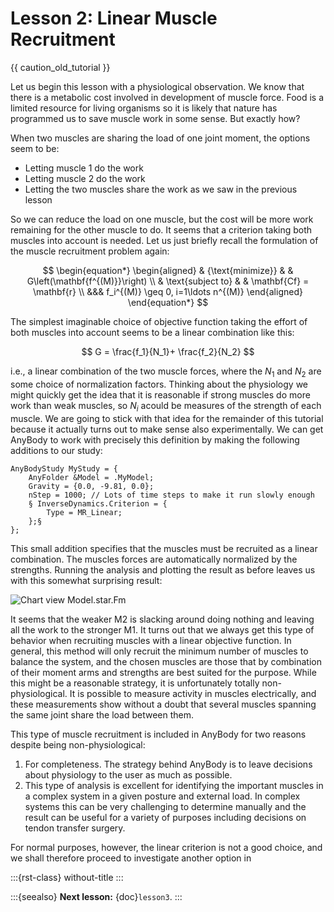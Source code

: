 # Lesson 2: Linear Muscle Recruitment

{{ caution_old_tutorial }}

Let us begin this lesson with a physiological observation. We know that
there is a metabolic cost involved in development of muscle force. Food
is a limited resource for living organisms so it is likely that nature
has programmed us to save muscle work in some sense. But exactly how?

When two muscles are sharing the load of one joint moment, the options
seem to be:

- Letting muscle 1 do the work
- Letting muscle 2 do the work
- Letting the two muscles share the work as we saw in the previous
  lesson

So we can reduce the load on one muscle, but the cost will be more work
remaining for the other muscle to do. It seems that a criterion taking
both muscles into account is needed. Let us just briefly recall the
formulation of the muscle recruitment problem again:

$$
\begin{equation*}
\begin{aligned}
& {\text{minimize}}
& & G\left(\mathbf{f^{(M)}}\right) \\
& \text{subject to}
& & \mathbf{Cf} = \mathbf{r} \\
&&& f_i^{(M)} \geq 0, i=1\ldots n^{(M)}
\end{aligned}
\end{equation*}
$$

The simplest imaginable choice of objective function taking the effort
of both muscles into account seems to be a linear combination like this:

$$
G = \frac{f_1}{N_1}+ \frac{f_2}{N_2}
$$

i.e., a linear combination of the two muscle forces, where the $N_1$ and  $N_2$
are some choice of normalization factors. Thinking about the physiology
we might quickly get the idea that it is reasonable if strong muscles do
more work than weak muscles, so $N_i$ acould be measures of the
strength of each muscle. We are going to stick with that idea for the
remainder of this tutorial because it actually turns out to make sense
also experimentally. We can get AnyBody to work with precisely this
definition by making the following additions to our study:

```AnyScriptDoc
AnyBodyStudy MyStudy = {
    AnyFolder &Model = .MyModel;
    Gravity = {0.0, -9.81, 0.0};
    nStep = 1000; // Lots of time steps to make it run slowly enough
    § InverseDynamics.Criterion = {
        Type = MR_Linear;
    };§
};
```

This small addition specifies that the muscles must be recruited as a
linear combination. The muscles forces are automatically normalized by
the strengths. Running the analysis and plotting the result as before
leaves us with this somewhat surprising result:

![Chart view Model.star.Fm](_static/lesson2/image2.gif)

It seems that the weaker M2 is slacking around doing nothing and leaving
all the work to the stronger M1. It turns out that we always get this
type of behavior when recruiting muscles with a linear objective
function. In general, this method will only recruit the minimum number
of muscles to balance the system, and the chosen muscles are those that
by combination of their moment arms and strengths are best suited for
the purpose. While this might be a reasonable strategy, it is
unfortunately totally non-physiological. It is possible to measure
activity in muscles electrically, and these measurements show without a
doubt that several muscles spanning the same joint share the load
between them.

This type of muscle recruitment is included in AnyBody for two reasons
despite being non-physiological:

1. For completeness. The strategy behind AnyBody is to leave decisions
   about physiology to the user as much as possible.
2. This type of analysis is excellent for identifying the important
   muscles in a complex system in a given posture and external load. In
   complex systems this can be very challenging to determine manually
   and the result can be useful for a variety of purposes including
   decisions on tendon transfer surgery.

For normal purposes, however, the linear criterion is not a good choice,
and we shall therefore proceed to investigate another option in

:::{rst-class} without-title
:::

:::{seealso}
**Next lesson:** {doc}`lesson3`.
:::
